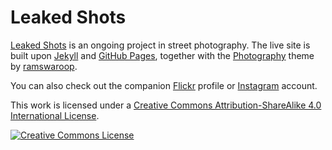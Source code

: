 # Leaked Shots

[Leaked Shots](https://robertoreale.me/leakedshots) is an ongoing project in street photography. The live site is built upon [Jekyll](https://jekyllrb.com/) and [GitHub Pages](https://pages.github.com/), together with the [Photography](https://github.com/ramswaroop/photography) theme by [ramswaroop](https://github.com/ramswaroop).

You can also check out the companion [Flickr](https://www.flickr.com/people/roberto_reale) profile or [Instagram](https://www.instagram.com/leakedshots) account.
 
This work is licensed under a <a rel="license" href="http://creativecommons.org/licenses/by-sa/4.0/">Creative Commons Attribution-ShareAlike 4.0 International License</a>.

<a rel="license" href="http://creativecommons.org/licenses/by-sa/4.0/"><img alt="Creative Commons License" style="border-width:0" src="https://i.creativecommons.org/l/by-sa/4.0/88x31.png" /></a>
